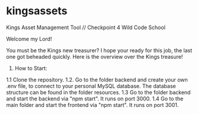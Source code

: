 # kingsassets

Kings Asset Management Tool // Checkpoint 4 Wild Code School

Welcome my Lord!

You must be the Kings new treasurer? I hope your ready for this job, the last one got beheaded quickly. Here is the overview over the Kings treasure!

1. How to Start:

1.1 Clone the repository.
1.2. Go to the folder backend and create your own .env file, to connect to your personal MySQL database. The database structure can be found in the folder resources.
1.3 Go to the folder backend and start the backend via "npm start". It runs on port 3000.
1.4 Go to the main folder and start the frontend via "npm start". It runs on port 3001.
